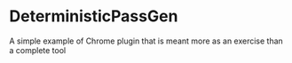 DeterministicPassGen
====================

A simple example of Chrome plugin that is meant more as an exercise than a complete tool
